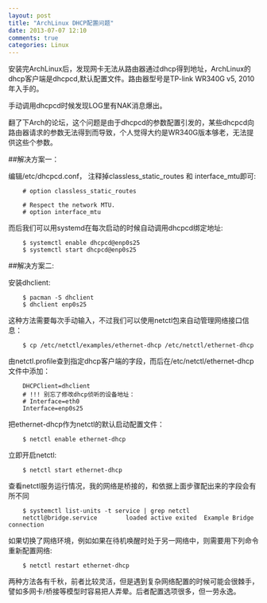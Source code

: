 ```yaml
---
layout: post
title: "ArchLinux DHCP配置问题"
date: 2013-07-07 12:10
comments: true
categories: Linux
---
```

安装完ArchLinux后，发现网卡无法从路由器通过dhcp得到地址，ArchLinux的dhcp客户端是dhcpcd,默认配置文件。路由器型号是TP-link WR340G v5, 2010年入手的。

手动调用dhcpcd时候发现LOG里有NAK消息爆出。

翻了下Arch的论坛，这个问题是由于dhcpcd的参数配置引发的，某些dhcpcd向路由器请求的参数无法得到而导致，个人觉得大约是WR340G版本够老，无法提供这些个参数。

##解决方案一：

编辑/etc/dhcpcd.conf， 注释掉classless_static_routes 和 interface_mtu即可:

```
	# option classless_static_routes
	
	# Respect the network MTU.
	# option interface_mtu
```

而后我们可以用systemd在每次启动的时候自动调用dhcpcd绑定地址:

```
	$ systemctl enable dhcpcd@enp0s25
	$ systemctl start dhcpcd@enp0s25
```

##解决方案二:

安装dhclient:

```
	$ pacman -S dhclient
	$ dhclient enp0s25
```

这种方法需要每次手动输入，不过我们可以使用netctl包来自动管理网络接口信息：

```
	$ cp /etc/netctl/examples/ethernet-dhcp /etc/netctl/ethernet-dhcp
```

由netctl.profile查到指定dhcp客户端的字段，而后在/etc/netctl/ethernet-dhcp文件中添加：

```
	DHCPClient=dhclient
	# !!! 别忘了修改dhcp侦听的设备地址：
	# Interface=eth0
	Interface=enp0s25
```

把ethernet-dhcp作为netctl的默认启动配置文件：

```
	$ netctl enable ethernet-dhcp
```

立即开启netctl:

```
	$ netctl start ethernet-dhcp
```

查看netctl服务运行情况，我的网络是桥接的，和依据上面步骤配出来的字段会有所不同

```
	$ systemctl list-units -t service | grep netctl
	netctl@bridge.service        loaded active exited  Example Bridge connection
```


如果切换了网络环境，例如如果在待机唤醒时处于另一网络中，则需要用下列命令重新配置网络:

```
	$ netctl restart ethernet-dhcp
```

两种方法各有千秋，前者比较灵活，但是遇到复杂网络配置的时候可能会很棘手，譬如多网卡/桥接等模型时容易把人弄晕。后者配置选项很多，但一劳永逸。
